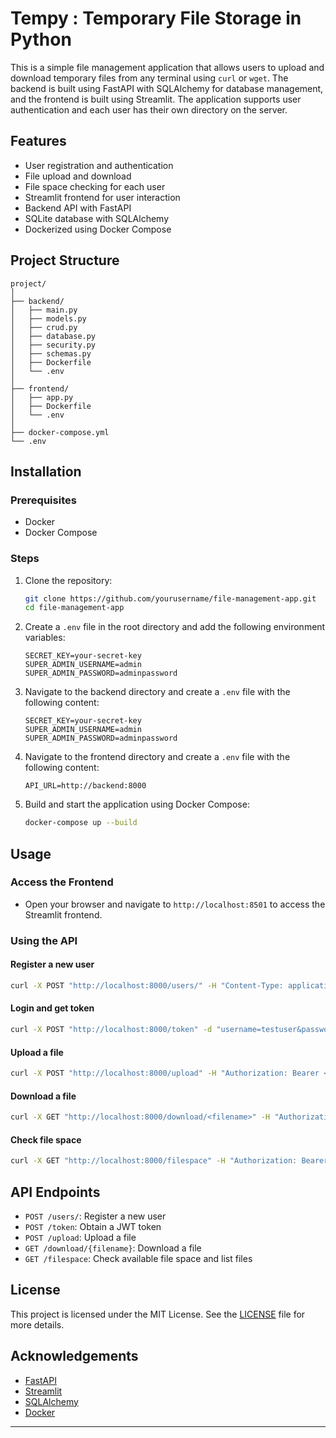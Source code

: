 # Tempy : Temporary File Storage in Python

This is a simple file management application that allows users to upload and download temporary files from any terminal using `curl` or `wget`. The backend is built using FastAPI with SQLAlchemy for database management, and the frontend is built using Streamlit. The application supports user authentication and each user has their own directory on the server.

## Features

- User registration and authentication
- File upload and download
- File space checking for each user
- Streamlit frontend for user interaction
- Backend API with FastAPI
- SQLite database with SQLAlchemy
- Dockerized using Docker Compose

## Project Structure

```
project/
│
├── backend/
│   ├── main.py
│   ├── models.py
│   ├── crud.py
│   ├── database.py
│   ├── security.py
│   ├── schemas.py
│   ├── Dockerfile
│   └── .env
│
├── frontend/
│   ├── app.py
│   ├── Dockerfile
│   └── .env
│
├── docker-compose.yml
└── .env
```

## Installation

### Prerequisites

- Docker
- Docker Compose

### Steps

1. Clone the repository:

    ```sh
    git clone https://github.com/yourusername/file-management-app.git
    cd file-management-app
    ```

2. Create a `.env` file in the root directory and add the following environment variables:

    ```env
    SECRET_KEY=your-secret-key
    SUPER_ADMIN_USERNAME=admin
    SUPER_ADMIN_PASSWORD=adminpassword
    ```

3. Navigate to the backend directory and create a `.env` file with the following content:

    ```env
    SECRET_KEY=your-secret-key
    SUPER_ADMIN_USERNAME=admin
    SUPER_ADMIN_PASSWORD=adminpassword
    ```

4. Navigate to the frontend directory and create a `.env` file with the following content:

    ```env
    API_URL=http://backend:8000
    ```

5. Build and start the application using Docker Compose:

    ```sh
    docker-compose up --build
    ```

## Usage

### Access the Frontend

- Open your browser and navigate to `http://localhost:8501` to access the Streamlit frontend.

### Using the API

#### Register a new user

```sh
curl -X POST "http://localhost:8000/users/" -H "Content-Type: application/json" -d '{"username": "testuser", "email": "testuser@example.com", "full_name": "Test User", "password": "testpassword"}'
```

#### Login and get token

```sh
curl -X POST "http://localhost:8000/token" -d "username=testuser&password=testpassword"
```

#### Upload a file

```sh
curl -X POST "http://localhost:8000/upload" -H "Authorization: Bearer <your_token>" -F "file=@<path_to_your_file>"
```

#### Download a file

```sh
curl -X GET "http://localhost:8000/download/<filename>" -H "Authorization: Bearer <your_token>" -O
```

#### Check file space

```sh
curl -X GET "http://localhost:8000/filespace" -H "Authorization: Bearer <your_token>"
```

## API Endpoints

- `POST /users/`: Register a new user
- `POST /token`: Obtain a JWT token
- `POST /upload`: Upload a file
- `GET /download/{filename}`: Download a file
- `GET /filespace`: Check available file space and list files

## License

This project is licensed under the MIT License. See the [LICENSE](LICENSE) file for more details.

## Acknowledgements

- [FastAPI](https://fastapi.tiangolo.com/)
- [Streamlit](https://streamlit.io/)
- [SQLAlchemy](https://www.sqlalchemy.org/)
- [Docker](https://www.docker.com/)

---

